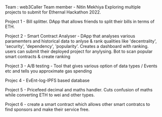 Team : web3Caller
Team member - Nitin Mekhiya
Exploring multiple projects to submit for Ethernal Hackathon 2022.

Project 1 - Bill splitter. DApp that allows friends to split their bills in terms of ETH.

Project 2 - Smart Contract Analyser - DApp that analyses various paramemters and historical data to anlyse & rank qualities like 'decentrality', 'security', 'dependency', 'popularity'. Creates a dashboard with ranking. users can submit their deployed project for anylysing. Bot to scan popular smart contracts & create ranking

Project 3 - A/B testing - Tool that gives various option of data types / Events etc and tells you approximate gas spending

Projec 4 - EvEnt-log-IPFS based database

Project 5 - Pricefeed decimal and maths handler. Cuts confusion of maths while converting ETH to wei and other types.

Project 6 - create a smart contract which allows other smart contratcs to find sponsors and make their service free. 

